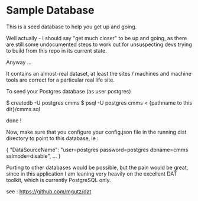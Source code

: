 # Sample Database
This is a seed database to help you get up and going.

Well actually - I should say "get much closer" to be up and going, as there are still some undocumented steps to 
work out for unsuspecting devs trying to build from this repo in its current state.

Anyway ...

It contains an almost-real dataset, at least the sites / machines and machine tools are correct for a particular real life site. 

To seed your Postgres database (as user postgres)

$ createdb -U postgres cmms
$ psql -U postgres cmms < {pathname to this dir}/cmms.sql

done !

Now, make sure that you configure your config.json file in the running dist directory to point to this database, ie :

{
	"DataSourceName": "user=postgres password=postgres dbname=cmms sslmode=disable",
	...
}

Porting to other databases would be possible, but the pain would be great, since in this application I am 
leaning very heavily on the excellent DAT toolkit, which is currently PostgreSQL only.

see : https://github.com/mgutz/dat